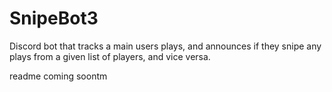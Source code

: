 # SnipeBot3
Discord bot that tracks a main users plays, and announces if they snipe any plays from a given list of players, and vice versa.

readme coming soontm
